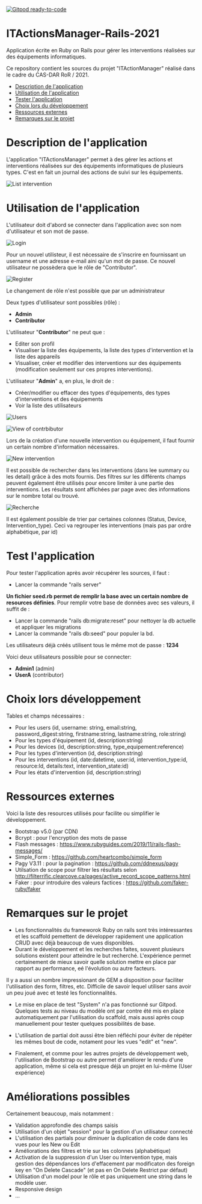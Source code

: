 [![Gitpod ready-to-code](https://img.shields.io/badge/Gitpod-ready--to--code-blue?logo=gitpod)](https://gitpod.io/#https://github.com/jefschaerz/ITActionsManager-Rails-2021.git)

# ITActionsManager-Rails-2021
Application écrite en Ruby on Rails pour gérer les interventions réalisées sur des équipements informatiques.

<a name="top"></a>
Ce repository contient les sources du projet "ITActionManager" réalisé dans le cadre du CAS-DAR RoR / 2021.

- [Description de l'application](#description-application)
- [Utilisation de l'application](#utilisation-application)
- [Tester l'application](#tester-application)
- [Choix lors du développement](#choix-developpement)
- [Ressources externes](#ressources-externes)
- [Remarques sur le projet](#remarques-projet)

<a name="description-application"></a>
# Description de l'application
L'application "ITActionsManager" permet à des gérer les actions et interventions réalisées sur des équipements informatiques de plusieurs types. 
C'est en fait un journal des actions de suivi sur les équipements.

![List intervention](doc/Interventions_list_all.png)

<a name="utilisation-application"></a>
# Utilisation de l'application
L'utilisateur doit d'abord se connecter dans l'application avec son nom d'utilisateur et son mot de passe. 

![Login](doc/Login.png)

Pour un nouvel utilisteur, il est nécessaire de s'inscrire en fournissant un username et une adresse e-mail aini qu'un mot de passe.
Ce nouvel utilisateur ne possèdera que le rôle de "Contributor".

![Register](doc/Register.png)

Le changement de rôle n'est possible que par un administrateur

Deux types d'utilisateur sont possibles (rôle) :
* __Admin__
* __Contributor__ 

L'utilisateur "__Contributor__" ne peut que :
* Editer son profil
* Visualiser la liste des équipements, la liste des types d'intervention et la liste des appareils
* Visualiser, créer et modifier des interventions sur des équipements (modification seulement sur ces propres interventions).

L'utilisateur "__Admin__" a, en plus, le droit de  :
* Créer/modifier ou effacer des types d'équipements, des types d'interventions et des équipements
* Voir la liste des utilisateurs

![Users](doc/Users_list.png)

![View of contrbibutor](doc/Equipment_type_list.png)

Lors de la création d'une nouvelle intervention ou équipement, il faut fournir un certain nombre d'information nécessaires.

![New intervention](doc/New_intervention.png)

Il est possible de rechercher dans les interventions (dans lee summary ou les detail) grâce à des mots fournis. 
Des filtres sur les différents champs peuvent également être utilisés pour encore limiter à une partie des interventions.
Les résultats sont affichées par page avec des informations sur le nombre total ou trouvé.

![Recherche](doc/Intervention_searched.png)

Il est également possible de trier par certaines colonnes (Status, Device, Intervention_type). 
Ceci va regrouper les interventions (mais pas par ordre alphabétique, par id)

<a name="tester-application"></a>
# Test l'application
Pour tester l'application après avoir récupérer les sources, il faut :
* Lancer la commande "rails server"


__Un fichier seed.rb permet de remplir la base avec un certain nombre de resources définies__.
Pour remplir votre base de données avec ses valeurs, il suffit de :
* Lancer la commande "rails db:migrate:reset" pour nettoyer la db actuelle et appliquer les migrations
* Lancer la commande "rails db:seed" pour populer la bd.

Les utilisateurs déjà créés utilisent tous le même mot de passe : __1234__

Voici deux utilisateurs possible pour se connecter:
* __Admin1__ (admin)
* __UserA__ (contributor)

<a name="choix-developpement"></a>
# Choix lors développement
Tables et champs nécessaires :
* Pour les users (id, username: string, email:string, password_digest:string, firstname:string, lastname:string, role:string)
* Pour les types d'équipement (id, description:string)
* Pour les devices (id, description:string, type_equipement:reference)
* Pour les types d'intervention (id, description:string)
* Pour les interventions (id, date:datetime, user:id, intervention_type:id, resource:Id, details:text, intervention_state:id)
* Pour les états d'intervention (id, description:string)

<a name="ressources-externes"></a>
# Ressources externes
Voici la liste des resources utilisés pour facilite ou simplifier le développement.
* Bootstrap v5.0 (par CDN) 
* Bcrypt : pour l'encryption des mots de passe
* Flash messages : https://www.rubyguides.com/2019/11/rails-flash-messages/
* Simple_Form : https://github.com/heartcombo/simple_form
* Pagy V3.11 : pour la pagination : https://github.com/ddnexus/pagy
* Utilsation de scope pour filtrer les résultats selon http://filterrific.clearcove.ca/pages/active_record_scope_patterns.html
* Faker : pour introduire des valeurs factices : https://github.com/faker-ruby/faker

<a name="remarques-projet"></a>
# Remarques sur le projet
* Les fonctionnalités du frameworok Ruby on rails sont très intéressantes et les scaffold pemettent de développer rapidement une application CRUD avec déjà beaucoup de 
vues disponibles. 
* Durant le développement et les recherches faites, souvent plusieurs solutions existent pour atteindre le but recherché. L'expérience permet certainement de mieux savoir quelle solution 
mettre en place par rapport au performance, eé l'évolution ou autre facteurs.

Il y a aussi un nombre impressionant de GEM a disposition pour faciliter l'utilisation des form, filtres, etc.
Difficile de savoir lequel utiliser sans avoir un peu joué avec et testé les fonctionnalités.

* Le mise en place de test "System" n'a pas fonctionné sur Gitpod. Quelques tests au niveau du modèle ont par contre été mis en place automatiquement par l'utilisation du scaffold,
mais aussi après coup manuellement pour tester quelques possibilités de base.

* L'utilisation de partial doit aussi être bien réfléchi pour éviter de répéter les mêmes bout de code, notament pour les vues "edit" et "new".

* Finalement, et comme pour les autres projets de développement web, l'utilisation de Bootstrap ou autre permet d'améliorer le rendu d'une application, 
même si cela est presque déjà un projet en lui-même (User expérience)

<a name="Améliorations possibles"></a>
# Améliorations possibles
Certainement beaucoup, mais notamment :
* Validation approfondie des champs saisis 
* Utilisation d'un objet "session" pour la gestion d'un utilisateur connecté
* L'utilisation des partials pour diminuer la duplication de code dans les vues pour les New ou Edit
* Améliorations des filtres et trie sur les colonnes (alphabétique)
* Activation de la suppression d'un User ou Intervention type, mais gestion des dépendances lors d'effacement par modificaton des foreign key en "On Delete Cascade" (et pas en On Delete Restrict par défaut)
* Utilisation d'un model pour le rôle et pas uniquement une string dans le modèle user.
* Responsive design
* ...
